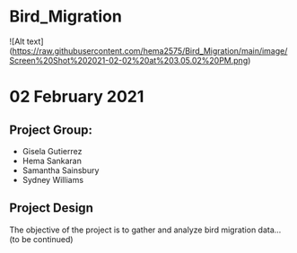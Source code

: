 # Bird_Migration
![Alt text] (https://raw.githubusercontent.com/hema2575/Bird_Migration/main/image/Screen%20Shot%202021-02-02%20at%203.05.02%20PM.png)
# 02 February 2021

## Project Group:

- Gisela Gutierrez
- Hema Sankaran 
- Samantha Sainsbury
- Sydney Williams

## Project Design

The objective of the project is to gather and analyze bird migration data... (to be continued)
